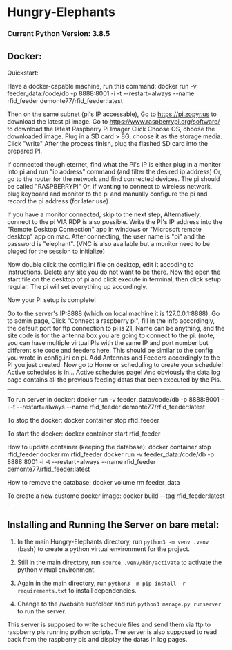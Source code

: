 # Hungry-Elephants

### Current Python Version: 3.8.5

Docker:
---------------------------------

Quickstart:

Have a docker-capable machine, run this command:
docker run -v feeder_data:/code/db -p 8888:8001 -i -t --restart=always --name rfid_feeder demonte77/rfid_feeder:latest

Then on the same subnet (pi's IP accessable),
Go to https://pi.zopyr.us to download the latest pi image.
Go to https://www.raspberrypi.org/software/ to download the latest Raspberry Pi Imager
Click Choose OS, choose the downloaded image.
Plug in a SD card > 8G, choose it as the storage media.
Click "write"
After the process finish, plug the flashed SD card into the prepared PI.

If connected though eternet, find what the PI's IP is either plug in a moniter into pi and run "ip address" command (and filter the desired ip address)
Or, go to the router for the network and find connected devices. The pi should be called "RASPBERRYPI"
Or, if wanting to connect to wireless network, plug keyboard and monitor to the pi and manually configure the pi and record the pi address (for later use)

If you have a monitor connected, skip to the next step,
Alternatively, connect to the pi VIA RDP is also possible. Write the PI's IP address into the "Remote Desktop Connection" app in windows or "Microsoft remote desktop" app on mac. After connecting, the user name is "pi" and the password is "elephant". (VNC is also available but a monitor need to be pluged for the session to initialize)

Now double click the config.ini file on desktop, edit it accoding to instructions. Delete any site you do not want to be there.
Now the open the start file on the desktop of pi and click execute in terminal, then click setup regular. The pi will set everything up accordingly.

Now your PI setup is complete!

Go to the server's IP:8888 (which on local machine it is 127.0.0.1:8888). Go to admin page,
Click "Connect a raspberry pi", fill in the info accordingly, the default port for ftp connection to pi is 21, Name can be anything, and the site code is for the antenna box you are going to connect to the pi. (note, you can have multiple virtual PIs with the same IP and port number but different site code and feeders here. This should be similar to the config you wrote in config.ini on pi.
Add Antennas and Feeders accordingly to the PI you just created.
Now go to Home or scheduling to create your schedule! 
Active schedules is in...
Active schedules page!
And obviously the data log page contains all the previous feeding datas that been executed by the Pis.


----------------------------------------------------

To run server in docker:
docker run -v feeder_data:/code/db -p 8888:8001 -i -t --restart=always --name rfid_feeder demonte77/rfid_feeder:latest

To stop the docker:
docker container stop rfid_feeder

To start the docker:
docker container start rfid_feeder

How to update container (keeping the database):
docker container stop rfid_feeder
docker rm rfid_feeder
docker run -v feeder_data:/code/db -p 8888:8001 -i -t --restart=always --name rfid_feeder demonte77/rfid_feeder:latest


How to remove the database:
docker volume rm feeder_data

To create a new custome docker image:
docker build --tag rfid_feeder:latest .



Installing and Running the Server on bare metal:
---------------------------------

1. In the main Hungry-Elephants directory, run `python3 -m venv .venv` (bash) to create a python virtual environment for the project.

2. Still in the main directory, run `source .venv/bin/activate` to activate the python virtual environment.

3. Again in the main directory, run `python3 -m pip install -r requirements.txt` to install dependencies.

4. Change to the /website subfolder and run `python3 manage.py runserver` to run the server.


This server is supposed to write schedule files and send them via ftp to raspberry pis running python scripts. The server is also supposed to read back from the raspberry pis and display the datas in log pages.
